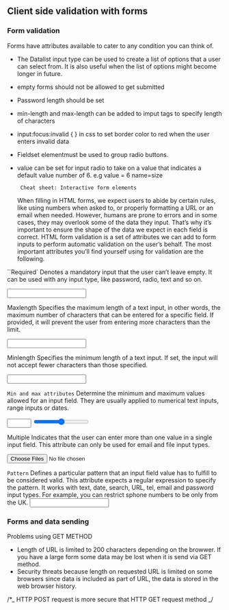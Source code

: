 ## Client side validation with forms

### Form validation

Forms have attributes available to cater to any condition you can think of.

- The Datalist input type can be used to create a list of options that a user can select from. It is also useful when the list of options might become longer in future.
- empty forms should not be allowed to get submitted
- Password length should be set
- min-length and max-length can be added to imput tags to specify length of characters
- input:focus:invalid { } in css to set border color to red when the user enters invalid data
- Fieldset elementmust be used to group radio buttons.
- value can be set for input radio to take on a value that indicates a default value number of 6. e.g value = 6 name=size

       Cheat sheet: Interactive form elements

  When filling in HTML forms, we expect users to abide by certain rules, like using numbers when asked to, or properly formatting a URL or an email when needed. However, humans are prone to errors and in some cases, they may overlook some of the data they input. That’s why it’s important to ensure the shape of the data we expect in each field is correct. HTML form validation is a set of attributes we can add to form inputs to perform automatic validation on the user’s behalf.
  The most important attributes you’ll find yourself using for validation are the following.

``Required`
Denotes a mandatory input that the user can’t leave empty. It can be used with any input type, like password, radio, text and so on.

<input type="text" id="firstName" name="firstName" required>

Maxlength
Specifies the maximum length of a text input, in other words, the maximum number of characters that can be entered for a specific field. If provided, it will prevent the user from entering more characters than the limit.

<input type="text" id="description" name="description" maxlength="50">

Minlength
Specifies the minimum length of a text input. If set, the input will not accept fewer characters than those specified.

<input type="password" id="password" name="password" minlength="8">

`Min and max attributes`
Determine the minimum and maximum values allowed for an input field. They are usually applied to numerical text inputs, range inputs or dates.

<input type="number" id="quantity" name="quantity" min="1" max="10">

<input type="range" id="volume" name="volume" min="1" max="100">

Multiple
Indicates that the user can enter more than one value in a single input field. This attribute can only be used for email and file input types.

<input type="file" id="gallery" name="gallery" multiple>

`Pattern`
Defines a particular pattern that an input field value has to fulfill to be considered valid. This attribute expects a regular expression to specify the pattern. It works with text, date, search, URL, tel, email and password input types. For example, you can restrict sphone numbers to be only from the UK.
<input type="tel" id="phone" name="phone" pattern=”^(?:0|\+?44)(?:\d\s?){9,10}$” >

### Forms and data sending

Problems using GET METHOD

- Length of URL is limited to 200 characters depending on the browwer. If you have a large form some data may be lost when it is send via GET method.
- Security threats because length on requested URL is limited on some browsers
  since data is included as part of URL, the data is stored in the web browser history.

/\*_
HTTP POST request is more secure that HTTP GET request method
_/
